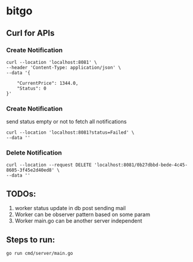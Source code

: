 # bitgo


## Curl for APIs

### Create Notification
```
curl --location 'localhost:8081' \
--header 'Content-Type: application/json' \
--data '{

    "CurrentPrice": 1344.0,
    "Status": 0
}'
```


### Create Notification
send status empty or not to fetch all notifications
```
curl --location 'localhost:8081?status=Failed' \
--data ''
```

### Delete Notification
```
curl --location --request DELETE 'localhost:8081/0b27dbbd-bede-4c45-8605-3f45e2d40ed8' \
--data ''
```

## TODOs:

1. worker status update in db post sending mail
2. Worker can be observer pattern based on some param
3. Worker main.go can be another server independent


## Steps to run:

```azure
go run cmd/server/main.go
```
